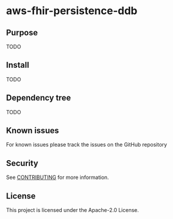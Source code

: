 # aws-fhir-persistence-ddb

## Purpose

TODO

## Install

TODO

## Dependency tree

TODO

## Known issues

For known issues please track the issues on the GitHub repository

## Security

See [CONTRIBUTING](CONTRIBUTING.md#security-issue-notifications) for more information.

## License

This project is licensed under the Apache-2.0 License.